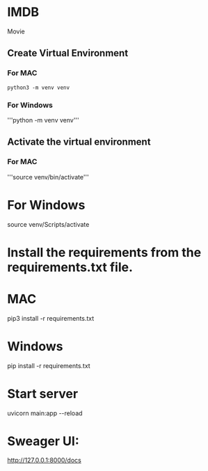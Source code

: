 # IMDB
Movie


## Create Virtual Environment
### For MAC
```python3 -m venv venv```

### For Windows
'''python -m venv venv'''


## Activate the virtual environment
### For MAC
'''source venv/bin/activate'''

# For Windows
source venv/Scripts/activate

# Install the requirements from the requirements.txt file.
# MAC
pip3 install -r requirements.txt

# Windows
pip install -r requirements.txt

# Start server
uvicorn main:app --reload

# Sweager UI:
http://127.0.0.1:8000/docs
